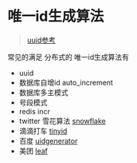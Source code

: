 #  唯一id生成算法
> [uuid参考](https://github.com/imgoogege/go.uuid)

常见的满足 分布式的 唯一id生成算法有

- uuid
- 数据库自增id auto_increment
- 数据库多主模式
- 号段模式
- redis incr
- twitter 雪花算法 [snowflake](https://github.com/twitter-archive/snowflake)
- 滴滴打车 [tinyid](https://github.com/didi/tinyid)
- 百度 [uidgenerator](https://github.com/baidu/uid-generator)
- 美团 [leaf](https://github.com/Meituan-Dianping/Leaf)
